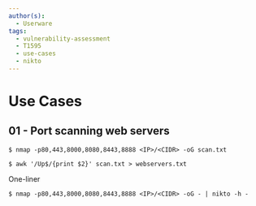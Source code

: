 ```yaml
---
author(s):
  - Userware
tags:
  - vulnerability-assessment
  - T1595
  - use-cases
  - nikto
---
```

# Use Cases

## 01 - Port scanning web servers

```
$ nmap -p80,443,8000,8080,8443,8888 <IP>/<CIDR> -oG scan.txt

$ awk '/Up$/{print $2}' scan.txt > webservers.txt
```

One-liner

```
$ nmap -p80,443,8000,8080,8443,8888 <IP>/<CIDR> -oG - | nikto -h -
```